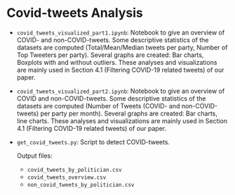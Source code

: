# Covid-tweets Analysis

- `covid_tweets_visualized_part1.ipynb`: Notebook to give an overview of COVID- and non-COVID-tweets. Some descriptive statistics of the datasets are computed (Total/Mean/Median tweets per party, Number of Top Tweeters per party). Several graphs are created: Bar charts, Boxplots with and without outliers. These analyses and visualizations are mainly used in Section 4.1 (Filtering COVID-19 related tweets) of our paper.
  
- `covid_tweets_visualized_part2.ipynb`: Notebook to give an overview of COVID and non-COVID-tweets. Some descriptive statistics of the datasets are computed (Number of Tweets (COVID- and non-COVID-tweets) per party per month). Several graphs are created: Bar charts, line charts. These analyses and visualizations are mainly used in Section 4.1 (Filtering COVID-19 related tweets) of our paper. 

- `get_covid_tweets.py`: Script to detect COVID-tweets.
  
    Output files: 
    - `covid_tweets_by_politician.csv`
    - `covid_tweets_overview.csv`
    - `non_covid_tweets_by_politician.csv`